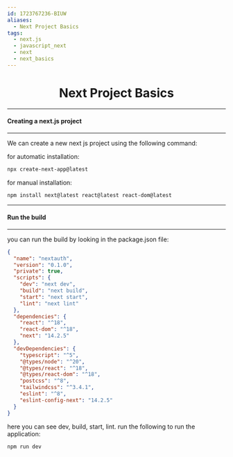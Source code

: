 ```yaml
---
id: 1723767236-BIUW
aliases:
  - Next Project Basics
tags:
  - next.js
  - javascript_next
  - next
  - next_basics
---
```


<center>
<h1>Next Project Basics</h1>
</center>



---
#### Creating a next.js project
---

We can create a new next js project using the following command:

for automatic installation:
```bash
npx create-next-app@latest
```

for manual installation:
```bash
npm install next@latest react@latest react-dom@latest
```

---
#### Run the build
---

you can run the build by looking in the package.json file:
```json
{
  "name": "nextauth",
  "version": "0.1.0",
  "private": true,
  "scripts": {
    "dev": "next dev",
    "build": "next build",
    "start": "next start",
    "lint": "next lint"
  },
  "dependencies": {
    "react": "^18",
    "react-dom": "^18",
    "next": "14.2.5"
  },
  "devDependencies": {
    "typescript": "^5",
    "@types/node": "^20",
    "@types/react": "^18",
    "@types/react-dom": "^18",
    "postcss": "^8",
    "tailwindcss": "^3.4.1",
    "eslint": "^8",
    "eslint-config-next": "14.2.5"
  }
}
```
here you can see dev, build, start, lint. 
run the following to run the application: 
```bash
npm run dev
```


